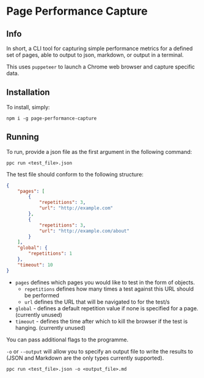 # Page Performance Capture

## Info
In short, a CLI tool for capturing simple performance metrics for a defined set of pages, able to output to json, markdown, or output in a terminal.

This uses `puppeteer` to launch a Chrome web browser and capture specific data.

## Installation
To install, simply:
```
npm i -g page-performance-capture
```

## Running
To run, provide a json file as the first argument in the following command:
```
ppc run <test_file>.json
```

The test file should conform to the following structure:
``` json
{
    "pages": [
        {
            "repetitions": 3,
            "url": "http://example.com"
        },
        {
            "repetitions": 3,
            "url": "http://example.com/about"
        }
    ],
    "global": {
        "repetitions": 1
    },
    "timeout": 10
}
```

- `pages` defines which pages you would like to test in the form of objects.
  - `repetitions` defines how many times a test against this URL should be performed
  - `url` defines the URL that will be navigated to for the test/s
- `global` - defines a default repetition value if none is specified for a page. (currently unused)
- `timeout` - defines the time after which to kill the browser if the test is hanging. (currently unused)

You can pass additional flags to the programme.

`-o` or `--output` will allow you to specify an output file to write the results to (JSON and Markdown are the only types currently supported).

```
ppc run <test_file>.json -o <output_file>.md
```